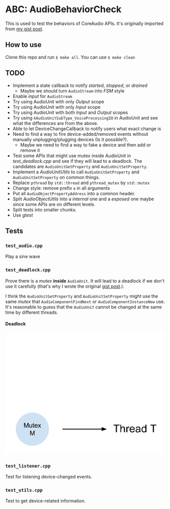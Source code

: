 # ABC: AudioBehaviorCheck

This is used to test the behaviors of CoreAudio APIs.
It's originally imported from [my gist post][gist].

## How to use
Clone this repo and run ```$ make all```.
You can use ```$ make clean```

## TODO
- Implement a state callback to notify _started_, _stopped_, or _drained_
  - Maybe we should turn ```AudioStream``` into _FSM_ style
- Enable *input* for ```AudioStream```
- Try using AudioUnit with only *Output* scope
- Try using AudioUnit with only *Input* scope
- Try using AudioUnit with both *Input* and *Output* scopes
- Try using ```kAudioUnitSubType_VoiceProcessingIO``` in AudioUnit
  and see what the differences are from the above.
- Able to let DeviceChangeCallback to notify users what exact change is
- Need to find a way to fire device-added/removed events without
  manually unplugging/plugging devices (Is it possible?).
  - Maybe we need to find a way to fake a device and then add or remove it
- Test some APIs that might use mutex inside AudioUnit in *test_deadlock.cpp*
  and see if they will lead to a deadlock.
  The candidates are ```AudioUnitGetProperty``` and ```AudioUnitSetProperty```.
- Implement a *AudioUnitUtils* to call ```AudioUnitGetProperty``` and ```AudioUnitSetProperty``` on common things.
- Replace ```pthread``` by ```std::thread``` and ```pthread_mutex``` by ```std::mutex```
- Change style: remove prefix `a` in all arguments
- Put all ```AudioObjectPropertyAddress``` into a common header.
- Split *AudioObjectUtils* into a *internal* one and a *exposed* one maybe since some APIs are on different levels.
- Split tests into smaller chunks.
- Use *gtest*

## Tests

### ```test_audio.cpp```
Play a sine wave

### ```test_deadlock.cpp```
Prove there is a *mutex* **inside** ```AudioUnit```. It will lead to a deadlock if we don't use it carefully (that's why I wrote the original [gist post][gist].).

I think the ```AudioUnitGetProperty``` and ```AudioUnitSetProperty``` might use the same *mutex* that ```AudioComponentFindNext``` or ```AudioComponentInstanceNew``` use. It's reasonable to guess that the ```AudioUnit``` cannot be changed at the same time by different threads.

#### Deadlock

![](images/deadlock.gif)

### ```test_listener.cpp```
Test for listening device-changed events.

### ```test_utils.cpp```
Test to get device-related information.

[gist]: https://gist.github.com/ChunMinChang/47b8712ed57b96721eec18dede39d2f9 "Note for coreaudio"
